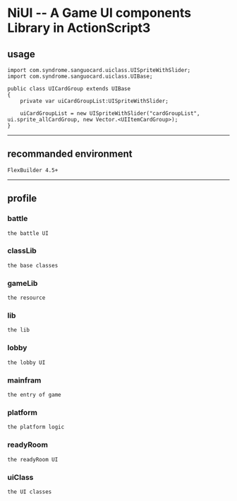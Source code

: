 NiUI -- A Game UI components Library in ActionScript3
========
## usage
```
import com.syndrome.sanguocard.uiclass.UISpriteWithSlider;
import com.syndrome.sanguocard.uiclass.UIBase;

public class UICardGroup extends UIBase
{
    private var uiCardGroupList:UISpriteWithSlider;

    uiCardGroupList = new UISpriteWithSlider("cardGroupList", ui.sprite_allCardGroup, new Vector.<UIItemCardGroup>);
}

```
------
## recommanded environment
    FlexBuilder 4.5+
------
## profile
### battle
    the battle UI
### classLib
    the base classes
### gameLib
    the resource
### lib
    the lib
### lobby
    the lobby UI
### mainfram
    the entry of game
### platform
    the platform logic
### readyRoom
    the readyRoom UI
### uiClass
    the UI classes




 
